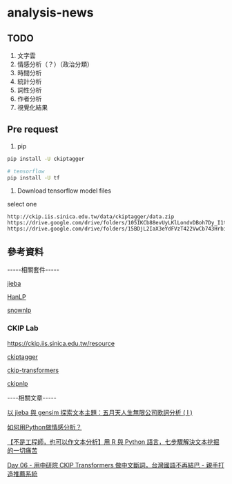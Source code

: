 # analysis-news

## TODO

1. 文字雲
1. 情感分析（？）（政治分類）
1. 時間分析
1. 統計分析
1. 詞性分析
1. 作者分析
1. 視覺化結果

## Pre request

1. pip

```bash
pip install -U ckiptagger

# tensorflow
pip install -U tf
```

1. Download tensorflow model files

select one

```url
http://ckip.iis.sinica.edu.tw/data/ckiptagger/data.zip
https://drive.google.com/drive/folders/105IKCb88evUyLKlLondvDBoh7Dy_I1tm
https://drive.google.com/drive/folders/15BDjL2IaX3eYdFVzT422VwCb743Hrbi3
```

## 參考資料

-----相關套件-----

[jieba](https://github.com/fxsjy/jieba)

[HanLP](https://github.com/hankcs/HanLP)

[snownlp](https://github.com/isnowfy/snownlp)


### CKIP Lab

https://ckip.iis.sinica.edu.tw/resource

[ckiptagger](https://github.com/ckiplab/ckiptagger)

[ckip-transformers](https://github.com/ckiplab/ckip-transformers)

[ckipnlp](https://github.com/ckiplab/ckipnlp)

----相關文章-----

[以 jieba 與 gensim 探索文本主題：五月天人生無限公司歌詞分析 ( I )](https://medium.com/pyladies-taiwan/%E4%BB%A5-jieba-%E8%88%87-gensim-%E6%8E%A2%E7%B4%A2%E6%96%87%E6%9C%AC%E4%B8%BB%E9%A1%8C-%E4%BA%94%E6%9C%88%E5%A4%A9%E4%BA%BA%E7%94%9F%E7%84%A1%E9%99%90%E5%85%AC%E5%8F%B8%E6%AD%8C%E8%A9%9E%E5%88%86%E6%9E%90-i-cd2147b89083)

[如何用Python做情感分析？](https://bookdown.org/wshuyi/dive-into-data-science-practically/nlp-in-python.html)

[【不是工程師，也可以作文本分析】用 R 與 Python 語言，七步驟解決文本挖掘的一切痛苦](https://buzzorange.com/techorange/2017/03/03/rmakeyoueasy/)

[Day 06 - 用中研院 CKIP Transformers 做中文斷詞，台灣國語不再結巴 - 親手打造推薦系統](https://ithelp.ithome.com.tw/articles/10295882)
